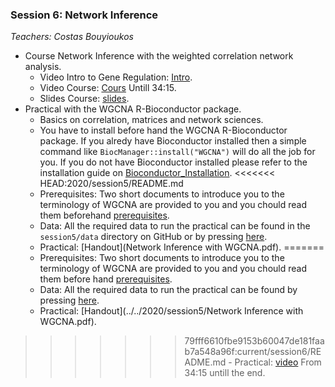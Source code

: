 ### Session 6: Network Inference

*Teachers: Costas Bouyioukos*

- Course Network Inference with the weighted correlation network analysis.
    - Video Intro to Gene Regulation: [Intro](https://www.youtube.com/watch?v=_-ikACMbbxE&feature=youtu.be&t=2250).
    - Video Course: [Cours](https://www.youtube.com/watch?v=2f6UubLLoUk) Untill 34:15.
    - Slides Course: [slides](../../2020/session5/WGCNA_seance5.pdf).
- Practical with the WGCNA R-Bioconductor package.
    - Basics on correlation, matrices and network sciences.
    - You have to install before hand the WGCNA R-Bioconductor package. If you alredy have Bioconductor installed then a simple command like `BiocManager::install("WGCNA")` will do all the job for you. If you do not have Bioconductor installed please refer to the installation guide on [Bioconductor\_Installation](http://bioconductor.org/install/).
<<<<<<< HEAD:2020/session5/README.md
    - Prerequisites: Two short documents to introduce you to the terminology of WGCNA are provided to you and you chould read them beforehand [prerequisites](prerequisites/).
    - Data: All the required data to run the practical can be found in the `session5/data` directory on GitHub or by pressing [here](data/).
    - Practical: [Handout](Network Inference with WGCNA.pdf).
=======
    - Prerequisites: Two short documents to introduce you to the terminology of WGCNA are provided to you and you chould read them before hand [prerequisites](../../2020/session5/prerequisites/).
    - Data: All the required data to run the practical can be found by pressing [here](../../2020/session5/data/).
    - Practical: [Handout](../../2020/session5/Network Inference with WGCNA.pdf).
>>>>>>> 79fff6610fbe9153b60047de181faab7a548a96f:current/session6/README.md
    - Practical: [video](https://www.youtube.com/watch?v=2f6UubLLoUk&t=2054) From 34:15 untill the end.

